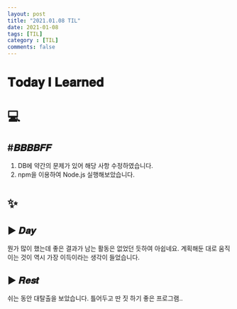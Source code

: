 ```yaml
---
layout: post
title: "2021.01.08 TIL"
date: 2021-01-08
tags: [TIL]
category : [TIL]
comments: false
---
```


# 𝐓𝐨𝐝𝐚𝐲 𝐈 𝐋𝐞𝐚𝐫𝐧𝐞𝐝

# 💻  

<!-- ## ▶ 𝑷𝒓𝒐𝒃𝒍𝒆𝒎 𝑺𝒐𝒍𝒗𝒊𝒏𝒈 -->

<!-- ## ▶ 𝙂𝙞𝙩𝙝𝙪𝙗 -->

<!-- ## ▶ 𝑱𝑺𝑷 -->

## #𝑩𝑩𝑩𝑩𝑭𝑭
1) DB에 약간의 문제가 있어 해당 사항 수정하였습니다.  
2) npm을 이용하여 Node.js 실행해보았습니다.

<!-- ## ▶ 𝑨𝒄𝒂𝒅𝒆𝒎𝒚 -->

<!-- ## ▶ 𝐄𝐭𝐜 -->

# ✨

## ▶ 𝑫𝒂𝒚
뭔가 많이 했는데 좋은 결과가 남는 활동은 없었던 듯하여 아쉽네요. 계획해둔 대로 움직이는 것이 역시 가장 이득이라는 생각이 들었습니다.  

## ▶ 𝑹𝒆𝒔𝒕
쉬는 동안 대탈출을 보았습니다. 틀어두고 딴 짓 하기 좋은 프로그램..
